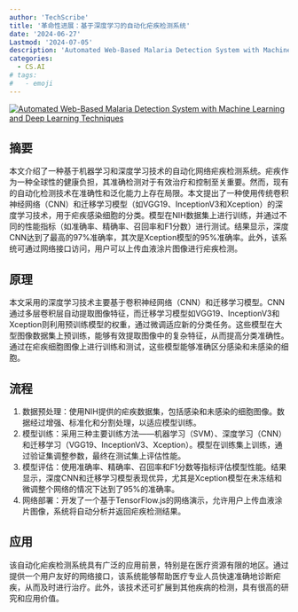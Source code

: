 ```yaml
---
author: 'TechScribe'
title: '革命性进展：基于深度学习的自动化疟疾检测系统'
date: '2024-06-27'
Lastmod: '2024-07-05'
description: 'Automated Web-Based Malaria Detection System with Machine Learning and Deep Learning Techniques'
categories:
  - CS.AI
# tags:
#   - emoji
---
```


[![Automated Web-Based Malaria Detection System with Machine Learning and Deep Learning Techniques](https://arxiv-research-1301205113.cos.ap-guangzhou.myqcloud.com/images/2407.00120v1.pdf_0.jpg)](https://arxiv.org/abs/2407.00120v1)

## 摘要

本文介绍了一种基于机器学习和深度学习技术的自动化网络疟疾检测系统。疟疾作为一种全球性的健康负担，其准确检测对于有效治疗和控制至关重要。然而，现有的自动化检测技术在准确性和泛化能力上存在局限。本文提出了一种使用传统卷积神经网络（CNN）和迁移学习模型（如VGG19、InceptionV3和Xception）的深度学习技术，用于疟疾感染细胞的分类。模型在NIH数据集上进行训练，并通过不同的性能指标（如准确率、精确率、召回率和F1分数）进行测试。结果显示，深度CNN达到了最高的97%准确率，其次是Xception模型的95%准确率。此外，该系统可通过网络接口访问，用户可以上传血液涂片图像进行疟疾检测。<!--more-->

## 原理

本文采用的深度学习技术主要基于卷积神经网络（CNN）和迁移学习模型。CNN通过多层卷积层自动提取图像特征，而迁移学习模型如VGG19、InceptionV3和Xception则利用预训练模型的权重，通过微调适应新的分类任务。这些模型在大型图像数据集上预训练，能够有效提取图像中的复杂特征，从而提高分类准确性。通过在疟疾细胞图像上进行训练和测试，这些模型能够准确区分感染和未感染的细胞。

## 流程

1. 数据预处理：使用NIH提供的疟疾数据集，包括感染和未感染的细胞图像。数据经过增强、标准化和分割处理，以适应模型训练。
2. 模型训练：采用三种主要训练方法——机器学习（SVM）、深度学习（CNN）和迁移学习（VGG19、InceptionV3、Xception）。模型在训练集上训练，通过验证集调整参数，最终在测试集上评估性能。
3. 模型评估：使用准确率、精确率、召回率和F1分数等指标评估模型性能。结果显示，深度CNN和迁移学习模型表现优异，尤其是Xception模型在未冻结和微调整个网络的情况下达到了95%的准确率。
4. 网络部署：开发了一个基于TensorFlow.js的网络演示，允许用户上传血液涂片图像，系统将自动分析并返回疟疾检测结果。

## 应用

该自动化疟疾检测系统具有广泛的应用前景，特别是在医疗资源有限的地区。通过提供一个用户友好的网络接口，该系统能够帮助医疗专业人员快速准确地诊断疟疾，从而及时进行治疗。此外，该技术还可扩展到其他疾病的检测，具有很高的研究和应用价值。